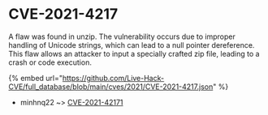 # CVE-2021-4217

A flaw was found in unzip. The vulnerability occurs due to improper handling of Unicode strings, which can lead to a null pointer dereference. This flaw allows an attacker to input a specially crafted zip file, leading to a crash or code execution.

{% embed url="https://github.com/Live-Hack-CVE/full_database/blob/main/cves/2021/CVE-2021-4217.json" %}


* minhnq22 ~> [CVE-2021-42171](https://zeste.alice-snow.ru/2021/database/cve-2021-4217/cve-2021-42171-minhnq22)